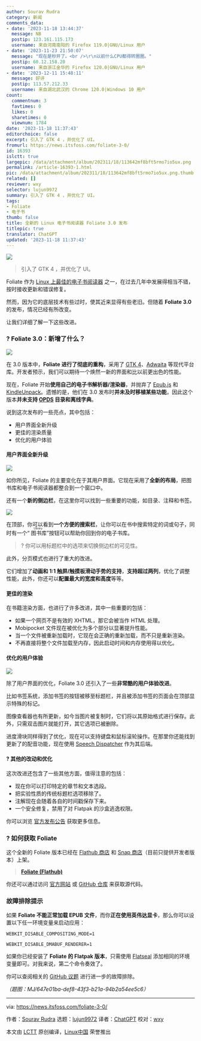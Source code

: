 ```yaml
---
author: Sourav Rudra
category: 新闻
comments_data:
- date: '2023-11-18 13:44:37'
  message: NB
  postip: 123.161.115.173
  username: 来自河南南阳的 Firefox 119.0|GNU/Linux 用户
- date: '2023-11-23 21:50:07'
  message: "现在是秒开了。<br />\r\n以前什么CPU都得转圈圈。"
  postip: 60.12.158.20
  username: 来自浙江金华的 Firefox 120.0|GNU/Linux 用户
- date: '2023-12-11 15:48:11'
  message: 好评
  postip: 113.57.212.33
  username: 来自湖北武汉的 Chrome 120.0|Windows 10 用户
count:
  commentnum: 3
  favtimes: 0
  likes: 0
  sharetimes: 0
  viewnum: 1784
date: '2023-11-18 11:37:43'
editorchoice: false
excerpt: 引入了 GTK 4 ，并优化了 UI。
fromurl: https://news.itsfoss.com/foliate-3-0/
id: 16393
islctt: true
largepic: /data/attachment/album/202311/18/113642mf8bft5rmo7io5ux.png
permalink: /article-16393-1.html
pic: /data/attachment/album/202311/18/113642mf8bft5rmo7io5ux.png.thumb.jpg
related: []
reviewer: wxy
selector: lujun9972
summary: 引入了 GTK 4 ，并优化了 UI。
tags:
- Foliate
- 电子书
thumb: false
title: 全新的 Linux 电子书阅读器 Foliate 3.0 发布
titlepic: true
translator: ChatGPT
updated: '2023-11-18 11:37:43'
---
```


![](/data/attachment/album/202311/18/113642mf8bft5rmo7io5ux.png)



> 
> 引入了 GTK 4 ，并优化了 UI。
> 
> 
> 


Foliate 作为 [Linux 上最佳的电子书阅读器](https://itsfoss.com/best-ebook-readers-linux/) 之一，在过去几年中发展得相当不错，按时接收更新和错误修复。


然而，因为它的底层技术有些过时，使其近来显得有些老旧。但随着 **Foliate 3.0** 的发布，情况已经有所改变。


让我们详细了解一下这些改进。


### ? Foliate 3.0：新增了什么？


![](/data/attachment/album/202311/18/113744pndqihhbn6tvb6w9.png)


在 3.0 版本中，**Foliate 进行了彻底的重构**，采用了 [GTK 4](https://blog.gtk.org/2020/12/16/gtk-4-0/)、[Adwaita](https://gnome.pages.gitlab.gnome.org/libadwaita/) 等现代平台库。开发者预示，我们可以期待一个焕然一新的界面和比以前更出色的性能。


现在，Foliate 开始**使用自己的电子书解析器/渲染器**，并抛弃了 [Epub.js](https://github.com/futurepress/epub.js) 和 [KindleUnpack](https://github.com/kevinhendricks/KindleUnpack)。遗憾的是，他们在 3.0 发布时**并未及时移植某些功能**，因此这个版本**并未支持 [OPDS](https://en.wikipedia.org/wiki/Open_Publication_Distribution_System) 目录和离线字典**。


说到这次发布的一些亮点，其中包括：


* 用户界面全新升级
* 更佳的渲染质量
* 优化的用户体验


#### 用户界面全新升级


![](/data/attachment/album/202311/18/113746m7ppzp1hach71nz1.png)


如你所见，Foliate 的主要变化在于其用户界面。它现在采用了**全新的布局**，把图书库和电子书阅读器都整合到一个窗口中。


还有一个**新的侧边栏**，在这里你可以找到一些重要的功能，如目录、注释和书签。


![](/data/attachment/album/202311/18/113746rn3fr71k7krgro09.png)


在顶部，你可以看到**一个方便的搜索栏**，让你可以在书中搜索特定的词或句子，同时有一个“<ruby> 图书库 <rt>  Library </rt></ruby>”按钮可以帮助你回到你的电子书库。



> 
> ? 你可以用标题栏中的选项来切换侧边栏的可见性。
> 
> 
> 


此外，分页模式也进行了重大的改进。


它们增加了**动画和 1:1 触屏/触摸板滑动手势的支持**，**支持超过两列**，优化了调整性能，此外，你还可以**配置最大的宽度和高度**等等。


#### 更佳的渲染


在书籍渲染方面，也进行了许多改进，其中一些重要的包括：


* 如果一个网页不是有效的 XHTML，那它会被当作 HTML 处理。
* Mobipocket 文件现在被优化为多个部分以显著提升性能。
* 当一个文件被重新加载时，它现在会正确的重新加载，而不只是重新渲染。
* 不再直接将整个文件加载至内存，因此启动时间和内存使用得以优化。


#### 优化的用户体验


![](/data/attachment/album/202311/18/113754gveqxc0tltxqvglc.png)


除了用户界面的优化，Foliate 3.0 还引入了一些**非常酷的用户体验改进**。


比如书签系统，添加书签的按钮被移至标题栏，并且被添加书签的页面会在顶部显示特殊的标记。


图像查看器也有所更新，如今当图片被复制时，它们将以其原始格式进行保存。此外，只需双击图片就能打开，其它选项已被删除。


进度滑块同样得到了优化，现在可以支持键盘和鼠标滚轮操作。在那里你还能找到更新了的配音功能，现在使用 [Speech Dispatcher](https://wiki.archlinux.org/title/Speech_dispatcher) 作为其后端。


#### ?️ 其他的改动和优化


这次改进还包含了一些其他方面，值得注意的包括：


* 现在你可以打印特定的章节和文本选段。
* 把实验性质的传统标题栏选项移除了。
* 注解现在会随着各自的时间戳保存下来。
* 一个安全修复，禁用了对 Flatpak 的沙盒逃逸权限。


你可以浏览 [官方发布公告](https://github.com/johnfactotum/foliate/releases/tag/3.0.0) 获取更多信息。


### ? 如何获取 Foliate


这个全新的 Foliate 版本已经在 [Flathub 商店](https://flathub.org/apps/com.github.johnfactotum.Foliate) 和 [Snap 商店](https://snapcraft.io/foliate)（目前只提供开发者版本）上架。



> 
> **[Foliate (Flathub)](https://flathub.org/apps/com.github.johnfactotum.Foliate)**
> 
> 
> 


你还可以通过访问 [官方网站](https://johnfactotum.github.io/foliate/) 或 [GitHub 仓库](https://github.com/johnfactotum/foliate) 来获取源代码。


### 故障排除提示


如果 **Foliate 不能正常加载 EPUB 文件**，而你**正在使用英伟达显卡**，那么你可以设置以下任一环境变量来启动应用：



```
WEBKIT_DISABLE_COMPOSITING_MODE=1

```


```
WEBKIT_DISABLE_DMABUF_RENDERER=1

```

如果你已经安装了 **Foliate 的 Flatpak 版本**，只需使用 [Flatseal](https://itsfoss.com/flatseal/) 添加相同的环境变量即可。对我来说，第二个命令奏效了。


你可以查阅相关的 [GitHub 议题](https://github.com/johnfactotum/foliate/issues/1093) 进行进一步的故障排除。


*（题图：MJ/647e01ba-def8-43f3-b21a-94b2a54ee5c6）*




---


via: <https://news.itsfoss.com/foliate-3-0/>


作者：[Sourav Rudra](https://news.itsfoss.com/author/sourav/) 选题：[lujun9972](https://github.com/lujun9972) 译者：[ChatGPT](https://linux.cn/lctt/ChatGPT) 校对：[wxy](https://github.com/wxy)


本文由 [LCTT](https://github.com/LCTT/TranslateProject) 原创编译，[Linux中国](https://linux.cn/) 荣誉推出